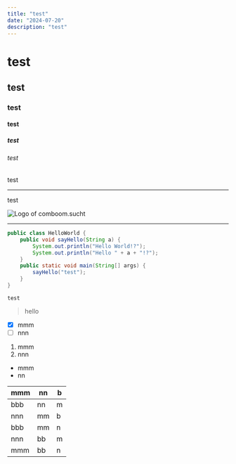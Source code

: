 ```yaml
---
title: "test"
date: "2024-07-20"
description: "test"
---
```

# test

## test

### test

#### test

##### test

###### test

test

---

test

![Logo of comboom.sucht](/blog/pictures/Logo-transparet-4x.png)

---

```java
public class HelloWorld {
	public void sayHello(String a) {
		System.out.println("Hello World!?");
		System.out.println("Hello " + a + "!?");
	}
	public static void main(String[] args) {
		sayHello("test");
	}
}
```

`test`

> hello

* [X] mmm
* [ ] nnn

1. mmm
2. nnn

* mmm
* nn

| mmm | nn | b |
| --- | -- | - |
| bbb | nn | m |
| nnn | mm | b |
| bbb | mm | n |
| nnn | bb | m |
| mmm | bb | n |
